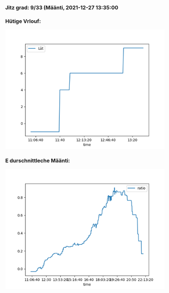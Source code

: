 ### Jitz grad: 9/33 (Määnti, 2021-12-27 13:35:00

### Hütige Vrlouf:
![Graph](Today.png)

### E durschnittleche Määnti:
![Graph](Määnti.png)